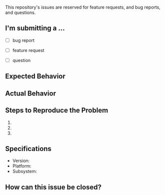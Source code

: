 This repository's issues are reserved for feature requests, and bug reports, and questions.

## I'm submitting a ...
  - [ ] bug report
  - [ ] feature request
  - [ ] question


## Expected Behavior


## Actual Behavior


## Steps to Reproduce the Problem

  1.
  1.
  1.

## Specifications

  - Version:
  - Platform:
  - Subsystem:


## How can this issue be closed?


